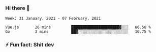 ### Hi there 👋
<!--START_SECTION:waka-->
```text
Week: 31 January, 2021 - 07 February, 2021

Vue.js       26 mins         █████████████████████▓░░░   86.58 % 
Go           3 mins          ██▓░░░░░░░░░░░░░░░░░░░░░░   10.75 % 
```
<!--END_SECTION:waka-->
<!--
**TG4LAaron/TG4LAaron** is a ✨ _special_ ✨ repository because its `README.md` (this file) appears on your GitHub profile.

Here are some ideas to get you started:

- 🔭 I’m currently working on ...
- 🌱 I’m currently learning ...
- 👯 I’m looking to collaborate on ...
- 🤔 I’m looking for help with ...
- 💬 Ask me about ...
- 📫 How to reach me: ...
- 😄 Pronouns: ...
- ⚡ Fun fact: ...
-->
### ⚡ Fun fact: Shit dev
